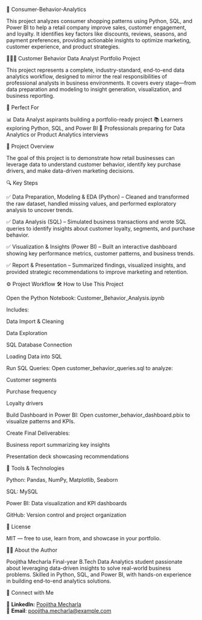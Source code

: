 🛒 Consumer-Behavior-Analytics

This project analyzes consumer shopping patterns using Python, SQL, and Power BI to help a retail company improve sales, customer engagement, and loyalty. It identifies key factors like discounts, reviews, seasons, and payment preferences, providing actionable insights to optimize marketing, customer experience, and product strategies.

👩🏻‍💻 Customer Behavior Data Analyst Portfolio Project

This project represents a complete, industry-standard, end-to-end data analytics workflow, designed to mirror the real responsibilities of professional analysts in business environments. It covers every stage—from data preparation and modeling to insight generation, visualization, and business reporting.

🎯 Perfect For

📊 Data Analyst aspirants building a portfolio-ready project
📚 Learners exploring Python, SQL, and Power BI
💼 Professionals preparing for Data Analytics or Product Analytics interviews

📌 Project Overview

The goal of this project is to demonstrate how retail businesses can leverage data to understand customer behavior, identify key purchase drivers, and make data-driven marketing decisions.

🔍 Key Steps

✅ Data Preparation, Modeling & EDA (Python) – Cleaned and transformed the raw dataset, handled missing values, and performed exploratory analysis to uncover trends.

✅ Data Analysis (SQL) – Simulated business transactions and wrote SQL queries to identify insights about customer loyalty, segments, and purchase behavior.

✅ Visualization & Insights (Power BI) – Built an interactive dashboard showing key performance metrics, customer patterns, and business trends.

✅ Report & Presentation – Summarized findings, visualized insights, and provided strategic recommendations to improve marketing and retention.

⚙️ Project Workflow
🛠️ How to Use This Project

Open the Python Notebook:
Customer_Behavior_Analysis.ipynb

Includes:

Data Import & Cleaning

Data Exploration

SQL Database Connection

Loading Data into SQL

Run SQL Queries:
Open customer_behavior_queries.sql to analyze:

Customer segments

Purchase frequency

Loyalty drivers

Build Dashboard in Power BI:
Open customer_behavior_dashboard.pbix to visualize patterns and KPIs.

Create Final Deliverables:

Business report summarizing key insights

Presentation deck showcasing recommendations

🧠 Tools & Technologies

Python: Pandas, NumPy, Matplotlib, Seaborn

SQL: MySQL 

Power BI: Data visualization and KPI dashboards

GitHub: Version control and project organization

📜 License

MIT — free to use, learn from, and showcase in your portfolio.

👩🏻 About the Author

Poojitha Mecharla
Final-year B.Tech Data Analytics student passionate about leveraging data-driven insights to solve real-world business problems. Skilled in Python, SQL, and Power BI, with hands-on experience in building end-to-end analytics solutions.

🚀 Connect with Me

💼 **LinkedIn:** [Poojitha Mecharla](https://www.linkedin.com/in/poojithamecharla/)  
📧 **Email**: poojitha.mecharla@example.com
